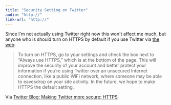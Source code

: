 ```yaml
---
title: "Security Setting on Twitter"
audio: "http://"
link-url: "http://"
---
```

<p>Since I'm not actually using Twitter right now this won't affect me much, but anyone who is should turn on HTTPS by default if you use Twitter via <a href="http://www.twitter.com">the web</a>:</p>
<blockquote><p>To turn on HTTPS, go to your settings and check the box next to “Always use HTTPS,” which is at the bottom of the page. This will improve the security of your account and better protect your information if you’re using Twitter over an unsecured Internet connection, like a public WiFi network, where someone may be able to eavesdrop on your site activity. In the future, we hope to make HTTPS the default setting.</p></blockquote>
<p>Via <a href="http://blog.twitter.com/2011/03/making-twitter-more-secure-https.html">Twitter Blog: Making Twitter more secure: HTTPS</a></p>
